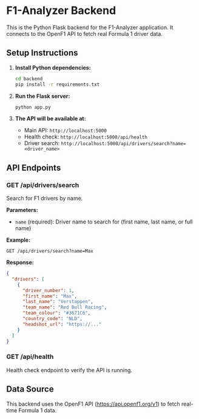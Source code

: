 
# F1-Analyzer Backend

This is the Python Flask backend for the F1-Analyzer application. It connects to the OpenF1 API to fetch real Formula 1 driver data.

## Setup Instructions

1. **Install Python dependencies:**
   ```bash
   cd backend
   pip install -r requirements.txt
   ```

2. **Run the Flask server:**
   ```bash
   python app.py
   ```

3. **The API will be available at:**
   - Main API: `http://localhost:5000`
   - Health check: `http://localhost:5000/api/health`
   - Driver search: `http://localhost:5000/api/drivers/search?name=<driver_name>`

## API Endpoints

### GET /api/drivers/search
Search for F1 drivers by name.

**Parameters:**
- `name` (required): Driver name to search for (first name, last name, or full name)

**Example:**
```
GET /api/drivers/search?name=Max
```

**Response:**
```json
{
  "drivers": [
    {
      "driver_number": 1,
      "first_name": "Max",
      "last_name": "Verstappen",
      "team_name": "Red Bull Racing",
      "team_colour": "#3671C6",
      "country_code": "NLD",
      "headshot_url": "https://..."
    }
  ]
}
```

### GET /api/health
Health check endpoint to verify the API is running.

## Data Source

This backend uses the OpenF1 API (https://api.openf1.org/v1) to fetch real-time Formula 1 data.
